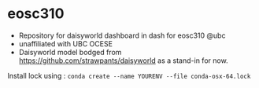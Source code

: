 # eosc310
- Repository for daisyworld dashboard in dash for eosc310 @ubc
- unaffiliated with UBC OCESE
- Daisyworld model bodged from https://github.com/strawpants/daisyworld as a stand-in for now. 

Install lock using : `conda create --name YOURENV --file conda-osx-64.lock`